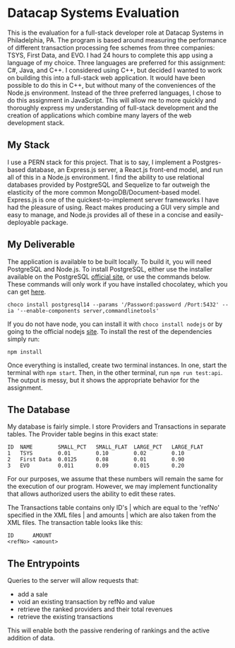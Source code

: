 # Datacap Systems Evaluation

This is the evaluation for a full-stack developer role at Datacap Systems in Philadelphia, PA.
The program is based around measuring the performance of different transaction processing fee
schemes from three companies: TSYS, First Data, and EVO. I had 24 hours to complete this app
using a language of my choice. Three languages are preferred for this assignment: C#, Java,
and C++. I considered using C++, but decided I wanted to work on building this into a full-stack
web application. It would have been possible to do this in C++, but without many of the
conveniences of the Node.js environment. Instead of the three preferred languages, I chose
to do this assignment in JavaScript. This will allow me to more quickly and thoroughly express
my understanding of full-stack development and the creation of applications which combine
many layers of the web development stack.

## My Stack

I use a PERN stack for this project. That is to say, I implement a Postgres-based database, an Express.js
server, a React.js front-end model, and run all of this in a Node.js environment. I find the ability to 
use relational databases provided by PostgreSQL and Sequelize to far outweigh the elasticity of 
the more common MongoDB/Document-based model. Express.js is one of the quickest-to-implement server 
frameworks I have had the pleasure of using. React makes producing a GUI very simple and easy to manage,
and Node.js provides all of these in a concise and easily-deployable package.

## My Deliverable

The application is available to be built locally. To build it, you will need PostgreSQL and Node.js.
To install PostgreSQL, either use the installer available on the PostgreSQL [official site](https://www.postgresql.org/download/windows/), or use the commands below. These commands will only work if you have installed chocolatey, which you can get [here](https://chocolatey.org/install).

```
choco install postgresql14 --params '/Password:password /Port:5432' --ia '--enable-components server,commandlinetools'
```

If you do not have node, you can install it with `choco install nodejs` or by going to the official
nodejs [site](https://nodejs.org/en/download/). To install the rest of the dependencies simply run:
```
npm install
```

Once everything is installed, create two terminal instances. In one, start the terminal with
`npm start`. Then, in the other terminal, run `npm run test:api`. The output is messy, but it shows
the appropriate behavior for the assignment.

## The Database

My database is fairly simple. I store Providers and Transactions in separate tables. The Provider table
begins in this exact state:
```
ID  NAME        SMALL_PCT   SMALL_FLAT  LARGE_PCT   LARGE_FLAT
1   TSYS        0.01        0.10        0.02        0.10
2   First Data  0.0125      0.08        0.01        0.90
3   EVO         0.011       0.09        0.015       0.20
```
For our purposes, we assume that these numbers will remain the same for the execution of our program.
However, we may implement functionality that allows authorized users the ability to edit these rates.

The Transactions table contains only ID's | which are equal to the 'refNo' specified in the XML files
| and amounts | which are also taken from the XML files. The transaction table looks like this:
```
ID      AMOUNT
<refNo> <amount>
```

## The Entrypoints

Queries to the server will allow requests that:
- add a sale
- void an existing transaction by refNo and value
- retrieve the ranked providers and their total revenues
- retrieve the existing transactions

This will enable both the passive rendering of rankings and the active addition of data.

